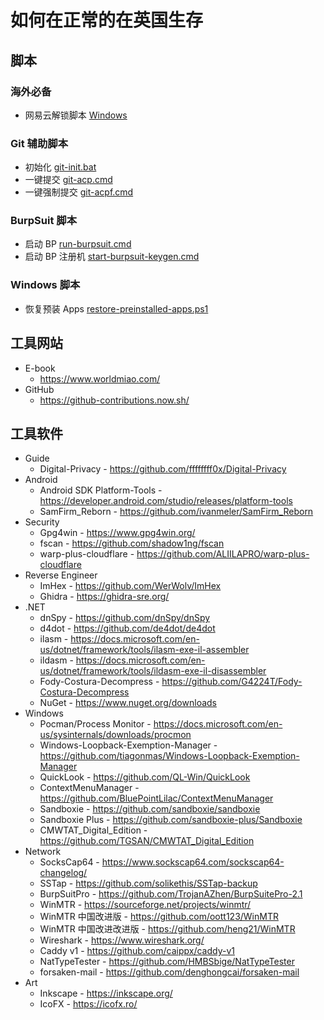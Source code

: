 # 如何在正常的在英国生存

## 脚本

### 海外必备

- 网易云解锁脚本 [Windows](netease-music-unlock.cmd)

### Git 辅助脚本

- 初始化 [git-init.bat](git-init.bat) <!-- TODO: 统一为 .cmd -->
- 一键提交 [git-acp.cmd](git-acp.cmd)
- 一键强制提交 [git-acpf.cmd](git-acpf.cmd)

### BurpSuit 脚本

- 启动 BP [run-burpsuit.cmd](run-burpsuit.cmd)
- 启动 BP 注册机 [start-burpsuit-keygen.cmd](start-burpsuit-keygen.cmd)

### Windows 脚本

- 恢复预装 Apps [restore-preinstalled-apps.ps1](restore-preinstalled-apps.ps1)

## 工具网站

- E-book
  - <https://www.worldmiao.com/>
- GitHub
  - <https://github-contributions.now.sh/>
## 工具软件

- Guide
  - Digital-Privacy - <https://github.com/ffffffff0x/Digital-Privacy>
- Android
  - Android SDK Platform-Tools - <https://developer.android.com/studio/releases/platform-tools>
  - SamFirm_Reborn - <https://github.com/ivanmeler/SamFirm_Reborn>
- Security
  - Gpg4win - <https://www.gpg4win.org/>
  - fscan - <https://github.com/shadow1ng/fscan>
  - warp-plus-cloudflare - <https://github.com/ALIILAPRO/warp-plus-cloudflare>
- Reverse Engineer
  - ImHex - <https://github.com/WerWolv/ImHex>
  - Ghidra - <https://ghidra-sre.org/>
- .NET
  - dnSpy - <https://github.com/dnSpy/dnSpy>
  - d4dot - <https://github.com/de4dot/de4dot>
  - ilasm - <https://docs.microsoft.com/en-us/dotnet/framework/tools/ilasm-exe-il-assembler>
  - ildasm - <https://docs.microsoft.com/en-us/dotnet/framework/tools/ildasm-exe-il-disassembler>
  - Fody-Costura-Decompress - <https://github.com/G4224T/Fody-Costura-Decompress>
  - NuGet - <https://www.nuget.org/downloads>
- Windows
  - Pocman/Process Monitor - <https://docs.microsoft.com/en-us/sysinternals/downloads/procmon>
  - Windows-Loopback-Exemption-Manager - <https://github.com/tiagonmas/Windows-Loopback-Exemption-Manager>
  - QuickLook - <https://github.com/QL-Win/QuickLook>
  - ContextMenuManager - <https://github.com/BluePointLilac/ContextMenuManager>
  - Sandboxie - <https://github.com/sandboxie/sandboxie>
  - Sandboxie Plus - <https://github.com/sandboxie-plus/Sandboxie>
  - CMWTAT_Digital_Edition - <https://github.com/TGSAN/CMWTAT_Digital_Edition>
- Network
  - SocksCap64 - <https://www.sockscap64.com/sockscap64-changelog/>
  - SSTap - <https://github.com/solikethis/SSTap-backup>
  - BurpSuitPro - <https://github.com/TrojanAZhen/BurpSuitePro-2.1>
  - WinMTR - <https://sourceforge.net/projects/winmtr/>
  - WinMTR 中国改进版 - <https://github.com/oott123/WinMTR>
  - WinMTR 中国改进改进版 - <https://github.com/heng21/WinMTR>
  - Wireshark - <https://www.wireshark.org/>
  - Caddy v1 - <https://github.com/caippx/caddy-v1>
  - NatTypeTester - <https://github.com/HMBSbige/NatTypeTester>
  - forsaken-mail - <https://github.com/denghongcai/forsaken-mail>
- Art
  - Inkscape - <https://inkscape.org/>
  - IcoFX - <https://icofx.ro/>
